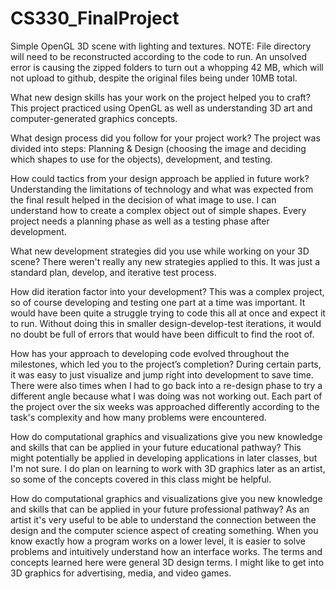 # CS330_FinalProject
Simple OpenGL 3D scene with lighting and textures.
NOTE: File directory will need to be reconstructed according to the code to run. An unsolved error is causing the zipped folders to turn out a whopping 42 MB, which will not upload to github, despite the original files being under 10MB total.

What new design skills has your work on the project helped you to craft?
This project practiced using OpenGL as well as understanding 3D art and computer-generated graphics concepts.
  
What design process did you follow for your project work?
The project was divided into steps: Planning & Design (choosing the image and deciding which shapes to use for the objects), development, and testing.
  
How could tactics from your design approach be applied in future work?
Understanding the limitations of technology and what was expected from the final result helped in the decision of what image to use. I can understand how to create a complex object out of simple shapes. Every project needs a planning phase as well as a testing phase after development.

What new development strategies did you use while working on your 3D scene?
There weren't really any new strategies applied to this. It was just a standard plan, develop, and iterative test process.

How did iteration factor into your development?
This was a complex project, so of course developing and testing one part at a time was important. It would have been quite a struggle trying to code this all at    once and expect it to run. Without doing this in smaller design-develop-test iterations, it would no doubt be full of errors that would have been difficult to      find the root of.
  
How has your approach to developing code evolved throughout the milestones, which led you to the project’s completion?
  During certain parts, it was easy to just visualize and jump right into development to save time. There were also times when I had to go back into a re-design      phase to try a different angle because what I was doing was not working out. Each part of the project over the six weeks was approached differently according to 
  the task's complexity and how many problems were encountered.

How do computational graphics and visualizations give you new knowledge and skills that can be applied in your future educational pathway?
  This might potentially be applied in developing applications in later classes, but I'm not sure. I do plan on learning to work with 3D graphics later as an artist, so some of the concepts covered in this class might be helpful.
  
How do computational graphics and visualizations give you new knowledge and skills that can be applied in your future professional pathway?
  As an artist it's very useful to be able to understand the connection between the design and the computer science aspect of creating something. When you know exactly how a program works on a lower level, it is easier to solve problems and intuitively understand how an interface works. The terms and concepts learned here were general 3D design terms. I might like to get into 3D graphics for advertising, media, and video games.
